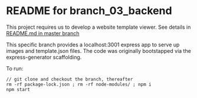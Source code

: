 # README for branch_03_backend #

This project requires us to develop a website template viewer. See details in [README.md in master branch](https://github.com/bganguly/siemens-coding-project/tree/master#readme) 

This specific branch provides a localhost:3001 express app to serve up images and template.json files. The code was originally bootstapped via the express-generator scaffolding.

To run:
```
// git clone and checkout the branch, thereafter
rm -rf package-lock.json ; rm -rf node-modules/ ; npm i
npm start
```